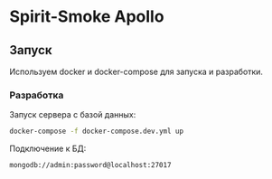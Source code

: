 # Spirit-Smoke Apollo

## Запуск

Используем docker и docker-compose для запуска и разработки.

### Разработка

Запуск сервера  с базой данных:

```bash
docker-compose -f docker-compose.dev.yml up
```

Подключение к БД:

```
mongodb://admin:password@localhost:27017
```
